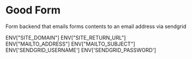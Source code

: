 # Good Form

Form backend that emails forms contents to an email address via sendgrid

ENV["SITE_DOMAIN"]
ENV["SITE_RETURN_URL"]
ENV["MAILTO_ADDRESS"]
ENV["MAILTO_SUBJECT"]
ENV['SENDGRID_USERNAME']
ENV['SENDGRID_PASSWORD']
